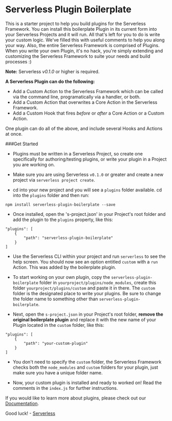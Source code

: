 Serverless Plugin Boilerplate
=============================

This is a starter project to help you build plugins for the Serverless Framework.  You can install this boilerplate Plugin in its current form into your Serverless Projects and it will run.  All that's left for you to do is write your custom logic.  We've filled this with useful comments to help you along your way.  Also, the entire Serverless Framework is comprised of Plugins.  When you write your own Plugin, it's no hack, you're simply extending and customizing the Serverless Framework to suite your needs and build processes :)

**Note:** Serverless *v0.1.0* or higher is required.

**A Serverless Plugin can do the following:**

* Add a Custom Action to the Serverless Framework which can be called via the command line, programatically via a handler, or both.
* Add a Custom Action that overwrites a Core Action in the Serverless Framework.
* Add a Custom Hook that fires *before* or *after* a Core Action or a Custom Action.

One plugin can do all of the above, and include several Hooks and Actions at once.

###Get Started

* Plugins must be written in a Serverless Project, so create one specifically for authoring/testing plugins, or write your plugin in a Project you are working on.

* Make sure you are using Serverless `v0.1.0` or greater and create a new project via `serverless project create`.

* cd into your new project and you will see a `plugins` folder available.  cd into the `plugins` folder and then run:

 ```
 npm install serverless-plugin-boilerplate --save
 ```

* Once installed, open the 's-project.json' in your Project's root folder and add the plugin to the `plugins` property, like this:

```
"plugins": [
	{
		"path": "serverless-plugin-boilerplate"
	}
]
```

* Use the Serverless CLI within your project and run `serverless` to see the help screen.  You should now see an option entitled `custom` with a `run` Action.  This was added by the boilerplate plugin.

* To start working on your own plugin, copy the `serverless-plugin-boilerplate` folder in `yourproject/plugins/node_modules`, create this folder `yourproject/plugins/custom` and paste it in there.  The `custom` folder is the designated place to write your plugins.  Be sure to change the folder name to something other than `serverless-plugin-boilerplate`.

* Next, open the `s-project.json` in your Project's root folder, **remove the original boilerplate plugin** and replace it with the new name of your Plugin located in the `custom` folder, like this:

```
"plugins": [
	{
		"path": "your-custom-plugin"
	}
]
```

* You don't need to specify the `custom` folder, the Serverless Framework checks both the `node_modules` and `custom` folders for your plugin, just make sure you have a unique folder name.

* Now, your custom plugin is installed and ready to worked on!  Read the comments in the `index.js` for further instructions.


If you would like to learn more about plugins, please check out our [Documentation](http://docs.serverless.com).

Good luck! - [Serverless](http://www.serverless.com)
